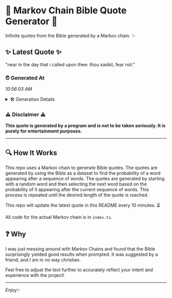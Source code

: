 # 📖 Markov Chain Bible Quote Generator 📖

Infinite quotes from the Bible generated by a Markov chain. ✨

## ✨ Latest Quote ✨
"near in the day that i called upon thee: thou saidst, fear not."

### ⏰ Generated At
*10:56:03 AM*

<details>
    <summary>🛠️ Generation Details</summary>
    <p>
        <strong>🌱 Seed:</strong> near<br>
        <strong>🔄 Iterations:</strong> 12<br>
        <strong>📜 Context History:</strong><br>[ near ]: in<br>[ near, in ]: the<br>[ near, in, the ]: day<br>[ near, in, the, day ]: that<br>[ near, in, the, day, that ]: i<br>[ near, in, the, day, that, i ]: called<br>[ in, the, day, that, i, called ]: upon<br>[ the, day, that, i, called, upon ]: thee:<br>[ day, that, i, called, upon, thee: ]: thou<br>[ that, i, called, upon, thee:, thou ]: saidst,<br>[ i, called, upon, thee:, thou, saidst, ]: fear<br>[ called, upon, thee:, thou, saidst,, fear ]: not.<br>
    </p>
</details>

### ⚠️ Disclaimer ⚠️
**This quote is generated by a program and is not to be taken seriously. It is purely for entertainment purposes.**

---

## 🔍 How It Works

This repo uses a Markov chain to generate Bible quotes. The quotes are generated by using the Bible as a dataset to find the probability of a word appearing after a sequence of words. The quotes are generated by starting with a random word and then selecting the next word based on the probability of it appearing after the current sequence of words. This process is repeated until the desired length of the quote is reached.

This repo will update the latest quote in this README every 10 minutes. ⏳

All code for the actual Markov chain is in `index.ts`.

## ❓ Why

I was just messing around with Markov Chains and found that the Bible surprisingly yielded good results when prompted. 
It was suggested by a friend, and I am in no way christian.

Feel free to adjust the text further to accurately reflect your intent and experience with the project!

---

*Enjoy*✨
